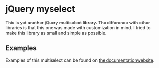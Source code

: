 # jQuery myselect

This is yet another jQuery multiselect library. The difference with other libraries 
is that this one was made with customization in mind. I tried to make this library
as small and simple as possible.

## Examples

Examples of this multiselect can be found on [the documentationwebsite](https://jerodev.github.io/jquery-myselect/).
